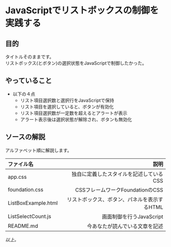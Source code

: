 # JavaScriptでリストボックスの制御を実践する

## 目的
タイトルそのままです。  
リストボックス(とボタン)の選択状態をJavaScriptで制御したかった。

## やっていること
+ 以下の４点
  - リスト項目選択数と選択行をJavaScriptで保持
  - リスト項目を選択していると、ボタンが有効化
  - リスト項目選択数が一定数を超えるとアラートが表示
  - アラート表示後は選択状態が解除され、ボタンも無効化

## ソースの解説
アルファベット順に解説します。  

|ファイル名          |説明                                         |
|:-------------------|--------------------------------------------:|
|app.css             |独自に定義したスタイルを記述しているCSS      |
|foundation.css      |CSSフレームワークFoundationのCSS             |
|ListBoxExample.html |リストボックス、ボタン、パネルを表示するHTML |
|ListSelectCount.js  |画面制御を行うJavaScript                     |
|README.md           |今あなたが読んでいる文章を記述               |

*以上。*
